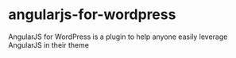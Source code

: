 angularjs-for-wordpress
=======================

AngularJS for WordPress is a plugin to help anyone easily leverage AngularJS in their theme
